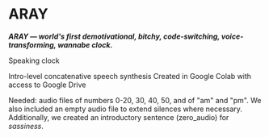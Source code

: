 # ARAY
***ARAY — world's first demotivational, bitchy, code-switching, voice-transforming, wannabe clock.***

Speaking clock

Intro-level concatenative speech synthesis
Created in Google Colab with access to Google Drive

Needed: audio files of numbers 0-20, 30, 40, 50, and of "am" and "pm". We also included an empty audio file to extend silences where necessary. Additionally, we created an introductory sentence (zero_audio) for _sassiness_.
